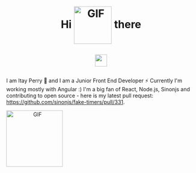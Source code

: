 
 
<h1 align="center">Hi <img align="center" alt="GIF" src="https://media.giphy.com/media/f3iwJFOVOwuy7K6FFw/giphy.gif" width="100" /> there 

<img
src="https://github.com/blackcater/blackcater/raw/master/images/Hi.gif" height="32" />
</h1>

I am Itay Perry 🌱 and I am a Junior Front End Developer ⚡ Currently I'm working mostly with Angular :) I'm a big fan of React, Node.js, Sinonjs 
and contributing to open source - here is my latest pull request: https://github.com/sinonjs/fake-timers/pull/331.

<p align="center">
 <img align="left" alt="GIF" src="https://media.giphy.com/media/l46CbZ7KWEhN1oci4/giphy.gif" width="150" />
 
 
</p>






<!--
**itayperry/itayperry** is a ✨ _special_ ✨ repository because its `README.md` (this file) appears on your GitHub profile.


Here are some ideas to get you started:

- 🔭 I’m currently working on ...
- 🌱 I’m currently learning ...
- 👯 I’m looking to collaborate on ...
- 🤔 I’m looking for help with ...
- 💬 Ask me about ...
- 📫 How to reach me: ...
- 😄 Pronouns: ...
- ⚡ Fun fact: ...
-->
